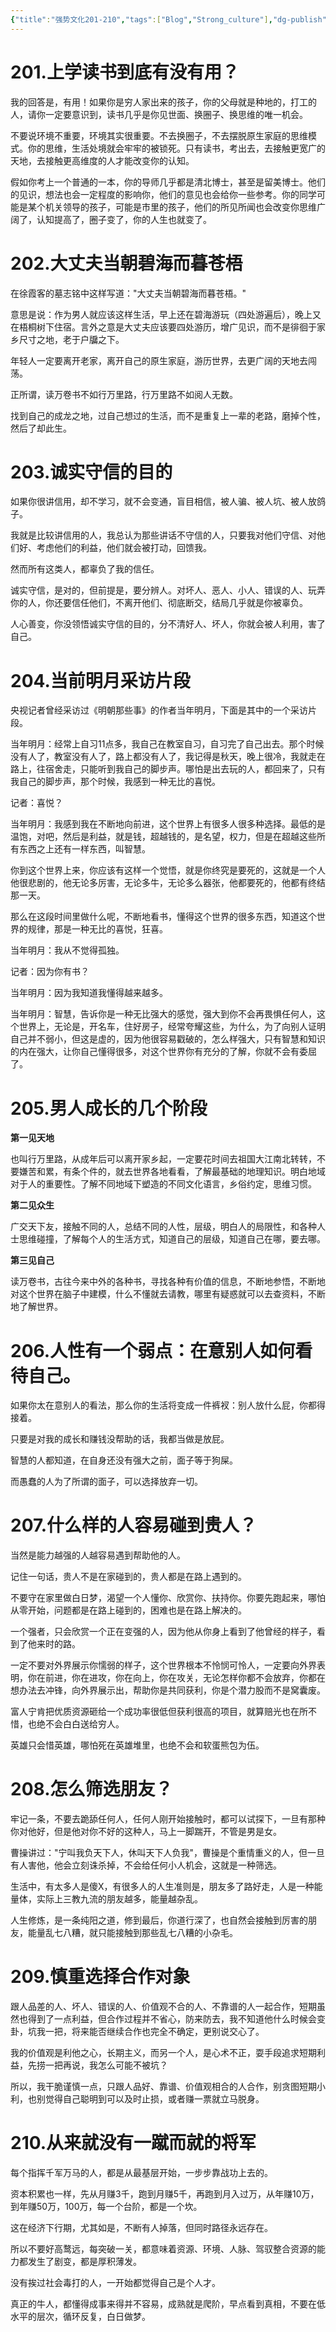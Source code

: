 ```yaml
---
{"title":"强势文化201-210","tags":["Blog","Strong_culture"],"dg-publish":true,"dg-note-icon":5,"permalink":"/🌓Interest_兴趣/Exalt/强势文化/21强势文化201-210/","dgPassFrontmatter":true,"noteIcon":5,"created":"2024-09-18T19:10:38.537+08:00","updated":"2024-09-19T11:05:29.225+08:00"}
---
```


# 201.上学读书到底有没有用？

我的回答是，有用！如果你是穷人家出来的孩子，你的父母就是种地的，打工的人，请你一定要意识到，读书几乎是你见世面、换圈子、换思维的唯一机会。

不要说环境不重要，环境其实很重要。不去换圈子，不去摆脱原生家庭的思维模式。你的思维，生活处境就会牢牢的被锁死。只有读书，考出去，去接触更宽广的天地，去接触更高维度的人才能改变你的认知。

假如你考上一个普通的一本，你的导师几乎都是清北博士，甚至是留美博士。他们的见识，想法也会一定程度的影响你，他们的意见也会给你一些参考。你的同学可能是某个机关领导的孩子，可能是市里的孩子，他们的所见所闻也会改变你思维广阔了，认知提高了，圈子变了，你的人生也就变了。

# 202.大丈夫当朝碧海而暮苍梧

在徐霞客的墓志铭中这样写道："大丈夫当朝碧海而暮苍梧。"

意思是说：作为男人就应该这样生活，早上还在碧海游玩（四处游遍后），晚上又在梧桐树下住宿。言外之意是大丈夫应该要四处游历，增广见识，而不是徘徊于家乡尺寸之地，老于户牖之下。

年轻人一定要离开老家，离开自己的原生家庭，游历世界，去更广阔的天地去闯荡。

正所谓，读万卷书不如行万里路，行万里路不如阅人无数。

找到自己的成龙之地，过自己想过的生活，而不是重复上一辈的老路，磨掉个性，然后了却此生。

# 203.诚实守信的目的

如果你很讲信用，却不学习，就不会变通，盲目相信，被人骗、被人坑、被人放鸽子。

我就是比较讲信用的人，我总认为那些讲话不守信的人，只要我对他们守信、对他们好、考虑他们的利益，他们就会被打动，回馈我。

然而所有这类人，都辜负了我的信任。

诚实守信，是对的，但前提是，要分辨人。对坏人、恶人、小人、错误的人、玩弄你的人，你还要信任他们，不离开他们、彻底断交，结局几乎就是你被辜负。

人心善变，你没领悟诚实守信的目的，分不清好人、坏人，你就会被人利用，害了自己。

# 204.当前明月采访片段

央视记者曾经采访过《明朝那些事》的作者当年明月，下面是其中的一个采访片段。

当年明月：经常上自习11点多，我自己在教室自习，自习完了自己出去。那个时候没有人了，教室没有人了，路上都没有人了，我记得是秋天，晚上很冷，我就走在路上，往宿舍走，只能听到我自己的脚步声。哪怕是出去玩的人，都回来了，只有我自己的脚步声，那个时候，我感到一种无比的喜悦。

记者：喜悦？

当年明月：我感到我在不断地向前进，这个世界上有很多人很多种选择。最低的是温饱，对吧，然后是利益，就是钱，超越钱的，是名望，权力，但是在超越这些所有东西之上还有一样东西，叫智慧。

你到这个世界上来，你应该有这样一个觉悟，就是你终究是要死的，这就是一个人他很悲剧的，他无论多厉害，无论多牛，无论多么器张，他都要死的，他都有终结那一天。

那么在这段时间里做什么呢，不断地看书，懂得这个世界的很多东西，知道这个世界的规律，那是一种无比的喜悦，狂喜。

当年明月：我从不觉得孤独。

记者：因为你有书？

当年明月：因为我知道我懂得越来越多。

当年明月：智慧，告诉你是一种无比强大的感觉，强大到你不会再畏惧任何人，这个世界上，无论是，开名车，住好房子，经常夸耀这些，为什么，为了向别人证明自己并不弱小，但这是虚的，因为他很容易戳破的，怎么样强大，只有智慧和知识的内在强大，让你自己懂得很多，对这个世界你有充分的了解，你就不会有委屈了。

# 205.男人成长的几个阶段

**第一见天地**

也叫行万里路，从成年后可以离开家乡起，一定要花时间去祖国大江南北转转，不要嫌苦和累，有条个件的，就去世界各地看看，了解最基础的地理知识。明白地域对于人的重要性。了解不同地域下塑造的不同文化语言，乡俗约定，思维习惯。

**第二见众生**

广交天下友，接触不同的人，总结不同的人性，层级，明白人的局限性，和各种人士思维碰撞，了解每个人的生活方式，知道自己的层级，知道自己在哪，要去哪。

**第三见自己**

读万卷书，古往今来中外的各种书，寻找各种有价值的信息，不断地参悟，不断地对这个世界在脑子中建模，什么不懂就去请教，哪里有疑惑就可以去查资料，不断地了解世界。

# 206.人性有一个弱点：在意别人如何看待自己。

如果你太在意别人的看法，那么你的生活将变成一件裤衩：别人放什么屁，你都得接着。

只要是对我的成长和赚钱没帮助的话，我都当做是放屁。

智慧的人都知道，在自身还没有强大之前，面子等于狗屎。

而愚蠢的人为了所谓的面子，可以选择放弃一切。

# 207.什么样的人容易碰到贵人？

当然是能力越强的人越容易遇到帮助他的人。

记住一句话，贵人不是在家碰到的，贵人都是在路上遇到的。

不要守在家里做白日梦，渴望一个人懂你、欣赏你、扶持你。你要先跑起来，哪怕从零开始，问题都是在路上碰到的，困难也是在路上解决的。

一个强者，只会欣赏一个正在变强的人，因为他从你身上看到了他曾经的样子，看到了他来时的路。

一定不要对外界展示你懦弱的样子，这个世界根本不怜悯可怜人，一定要向外界表明，你在前进，你在进攻，你在向上，你在攻关，无论怎样你都不会放弃，你都在想办法去冲锋，向外界展示出，帮助你是共同获利，你是个潜力股而不是窝囊废。

富人宁肯把优质资源砸给一个成功率很低但获利很高的项目，就算赔光也在所不惜，也绝不会白白送给穷人。

英雄只会惜英雄，哪怕死在英雄堆里，也绝不会和软蛋熊包为伍。

# 208.怎么筛选朋友？

牢记一条，不要去跪舔任何人，任何人刚开始接触时，都可以试探下，一旦有那种你对他好，但是他对你不好的这种人，马上一脚踹开，不管是男是女。

曹操讲过："宁叫我负天下人，休叫天下人负我"，曹操是个重情重义的人，但一旦有人害他，他会立刻诛杀掉，不会给任何小人机会，这就是一种筛选。

生活中，有太多人是傻X，有很多人的人生准则是，朋友多了路好走，人是一种能量体，实际上三教九流的朋友越多，能量越杂乱。

人生修炼，是一条纯阳之道，修到最后，你道行深了，也自然会接触到厉害的朋友，能量乱七八糟，就只能接触到那些乱七八糟的小杂毛。

# 209.慎重选择合作对象

跟人品差的人、坏人、错误的人、价值观不合的人、不靠谱的人一起合作，短期虽然也得到了一点利益，但合作过程并不省心，防来防去，我不知道他什么时候会变卦，坑我一把，将来能否继续合作也完全不确定，更别说交心了。

我的价值观是利他之心，长期主义，而另一个人，是心术不正，耍手段追求短期利益，先捞一把再说，我怎么可能不被坑？

所以，我干脆谨慎一点，只跟人品好、靠谱、价值观相合的人合作，别贪图短期小利，也别觉得自己聪明到可以及时止损，或者赚一票就立马脱身。

# 210.从来就没有一蹴而就的将军

每个指挥千军万马的人，都是从最基层开始，一步步靠战功上去的。

资本积累也一样，先从月赚3千，跑到月赚5千，再跑到月入过万，从年赚10万，到年赚50万，100万，每一个台阶，都是一个坎。

这在经济下行期，尤其如是，不断有人掉落，但同时路径永远存在。

所以不要好高鹜远，每突破一关，都意味着资源、环境、人脉、驾驭整合资源的能力都发生了剧变，都是厚积薄发。

没有挨过社会毒打的人，一开始都觉得自己是个人才。

真正的牛人，都懂得成事来得并不容易，成熟就是爬阶，早点看到真相，不要在低水平的层次，循环反复，白日做梦。